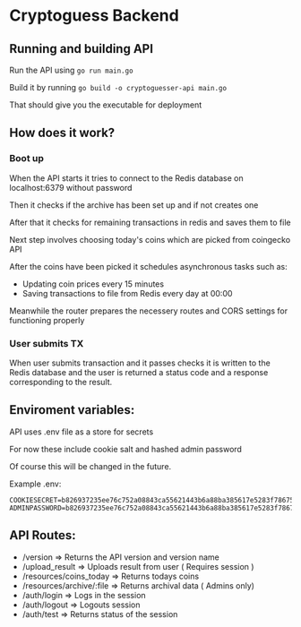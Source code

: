 # Cryptoguess Backend

## Running and building API

Run the API using `go run main.go`

Build it by running `go build -o cryptoguesser-api main.go`

That should give you the executable for deployment

## How does it work?

### Boot up

When the API starts it tries to connect to the Redis database on localhost:6379 without password

Then it checks if the archive has been set up and if not creates one

After that it checks for remaining transactions in redis and saves them to file

Next step involves choosing today's coins which are picked from coingecko API

After the coins have been picked it schedules asynchronous tasks such as:

-   Updating coin prices every 15 minutes
-   Saving transactions to file from Redis every day at 00:00

Meanwhile the router prepares the necessery routes and CORS settings for functioning properly

### User submits TX

When user submits transaction and it passes checks it is written to the Redis database and the user is returned a status code and a response corresponding to the result.

## Enviroment variables:

API uses .env file as a store for secrets

For now these include cookie salt and hashed admin password

Of course this will be changed in the future.

Example .env:

    COOKIESECRET=b826937235ee76c752a08843ca55621443b6a88ba385617e5283f7867581c75b
    ADMINPASSWORD=b826937235ee76c752a08843ca55621443b6a88ba385617e5283f7867581c75b

## API Routes:

-   /version => Returns the API version and version name
-   /upload_result => Uploads result from user ( Requires session )
-   /resources/coins_today => Returns todays coins
-   /resources/archive/:file => Returns archival data ( Admins only)
-   /auth/login => Logs in the session
-   /auth/logout => Logouts session
-   /auth/test => Returns status of the session
